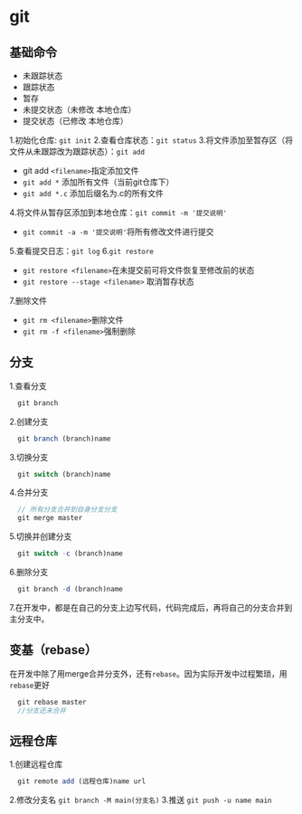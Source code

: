# git
## 基础命令
* 未跟踪状态
* 跟踪状态
* 暂存
* 未提交状态（未修改  本地仓库）
* 提交状态（已修改 本地仓库）

1.初始化仓库: `git init`
2.查看仓库状态：`git status`
3.将文件添加至暂存区（将文件从未跟踪改为跟踪状态）：`git add`
  * git add `<filename>`指定添加文件
  * `git add *` 添加所有文件（当前git仓库下）
  * `git add *.c` 添加后缀名为.c的所有文件

4.将文件从暂存区添加到本地仓库：`git commit -m '提交说明'`
* `git commit -a -m '提交说明'`将所有修改文件进行提交

5.查看提交日志：`git log`
6.`git restore`
* `git restore <filename>`在未提交前可将文件恢复至修改前的状态
* `git restore --stage <filename>` 取消暂存状态
  
7.删除文件
* `git rm <filename>`删除文件
* `git rm -f <filename>`强制删除

## 分支
1.查看分支
```js
  git branch
```
2.创建分支
```js
  git branch (branch)name
```
3.切换分支
```js
  git switch (branch)name
```
4.合并分支
```js
  // 所有分支合并到自身分支分支
  git merge master
```
5.切换并创建分支
```js
  git switch -c (branch)name
```
6.删除分支
```js
  git branch -d (branch)name
```
7.在开发中，都是在自己的分支上边写代码，代码完成后，再将自己的分支合并到主分支中。
## 变基（rebase）
在开发中除了用merge合并分支外，还有`rebase`。因为实际开发中过程繁琐，用`rebase`更好
```js
  git rebase master
  //分支还未合并
```
## 远程仓库
1.创建远程仓库
```js
  git remote add (远程仓库)name url
```
2.修改分支名
`git branch -M main(分支名)`
3.推送
`git push -u name main`